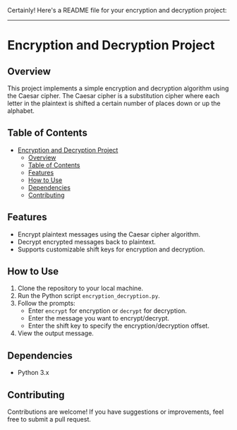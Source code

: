 Certainly! Here's a README file for your encryption and decryption project:

---

# Encryption and Decryption Project

## Overview

This project implements a simple encryption and decryption algorithm using the Caesar cipher. The Caesar cipher is a substitution cipher where each letter in the plaintext is shifted a certain number of places down or up the alphabet.

## Table of Contents

- [Encryption and Decryption Project](#encryption-and-decryption-project)
  - [Overview](#overview)
  - [Table of Contents](#table-of-contents)
  - [Features](#features)
  - [How to Use](#how-to-use)
  - [Dependencies](#dependencies)
  - [Contributing](#contributing)

## Features

- Encrypt plaintext messages using the Caesar cipher algorithm.
- Decrypt encrypted messages back to plaintext.
- Supports customizable shift keys for encryption and decryption.

## How to Use

1. Clone the repository to your local machine.
2. Run the Python script `encryption_decryption.py`.
3. Follow the prompts:
   - Enter `encrypt` for encryption or `decrypt` for decryption.
   - Enter the message you want to encrypt/decrypt.
   - Enter the shift key to specify the encryption/decryption offset.
4. View the output message.

## Dependencies

- Python 3.x

## Contributing

Contributions are welcome! If you have suggestions or improvements, feel free to submit a pull request.
